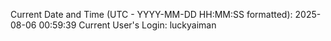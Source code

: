 Current Date and Time (UTC - YYYY-MM-DD HH:MM:SS formatted): 2025-08-06 00:59:39
Current User's Login: luckyaiman
